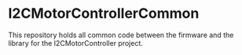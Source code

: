 # I2CMotorControllerCommon
This repository holds all common code between the firmware and the library for the I2CMotorController project.
